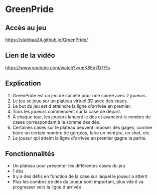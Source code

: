 # GreenPride

## Accès au jeu
https://stabbaa24.github.io/GreenPride/

## Lien de la vidéo
https://www.youtube.com/watch?v=mK85g7D7Ffs

## Explication
1. GreenPride est un jeu de société pour une soirée avec 2 joueurs.
2. Le jeu se joue sur un plateau virtuel 3D avec des cases.
3. Le but du jeu est d'atteindre la ligne d'arrivée en premier.
4. Tous les joueurs commencent sur la case de départ.
5. À chaque tour, les joueurs lancent le dès et avancent le nombre de cases correspondant à la somme des dés.
6. Certaines cases sur le plateau peuvent imposer des gages, comme boire un certain nombre de gorgées, faire un mini jeu, un shot, etc.
7. Le joueur qui atteint la ligne d'arrivée en premier gagne la partie.

## Fonctionnalités
- Un plateau pour présenter les différentes cases du jeu
- 1 dès
- Il y a des défis en fonction de la case sur laquel le joueur a attérit
- Plus les combos de dès du joueur sont important, plus vite il va progresser vers la ligne d'arrivée
